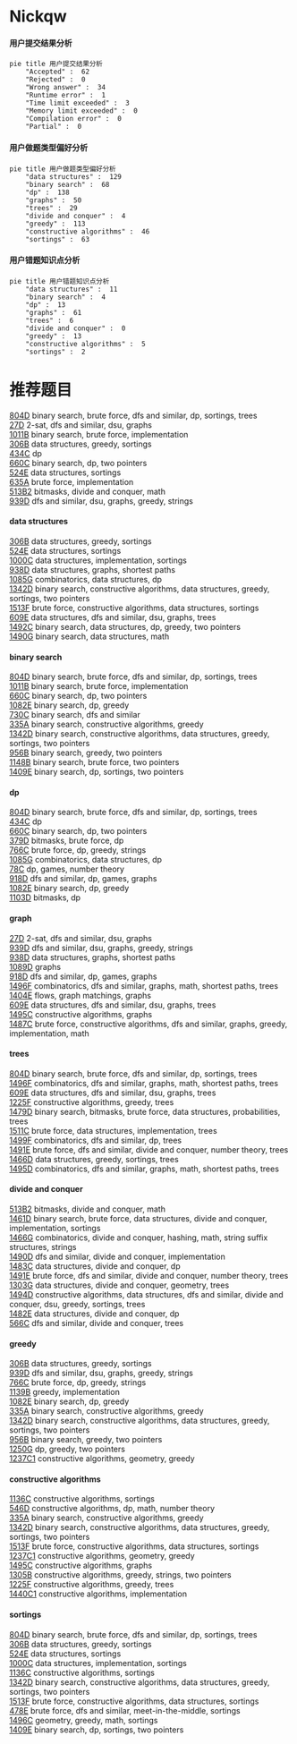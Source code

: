 # Nickqw
<!-- tabs:start -->
#### **用户提交结果分析**

```mermaid
pie title 用户提交结果分析
    "Accepted" :  62
    "Rejected" :  0
    "Wrong answer" :  34
    "Runtime error" :  1
    "Time limit exceeded" :  3
    "Memory limit exceeded" :  0
    "Compilation error" :  0
    "Partial" :  0
```
#### **用户做题类型偏好分析**

```mermaid
pie title 用户做题类型偏好分析
    "data structures" :  129
    "binary search" :  68
    "dp" :  138
    "graphs" :  50
    "trees" :  29
    "divide and conquer" :  4
    "greedy" :  113
    "constructive algorithms" :  46
    "sortings" :  63
```
#### **用户错题知识点分析**

```mermaid
pie title 用户错题知识点分析
    "data structures" :  11
    "binary search" :  4
    "dp" :  13
    "graphs" :  61
    "trees" :  6
    "divide and conquer" :  0
    "greedy" :  13
    "constructive algorithms" :  5
    "sortings" :  2
```
<!-- tabs:end -->
# 推荐题目
[804D](http://codeforces.com/problemset/problem/804/D)		binary search,
                        brute force,
                        dfs and similar,
                        dp,
                        sortings,
                        trees		  
[27D](http://codeforces.com/problemset/problem/27/D)		2-sat,
                        dfs and similar,
                        dsu,
                        graphs		  
[1011B](http://codeforces.com/problemset/problem/1011/B)		binary search,
                        brute force,
                        implementation		  
[306B](http://codeforces.com/problemset/problem/306/B)		data structures,
                        greedy,
                        sortings		  
[434C](https://codeforces.com/contest/434/problem/C)		dp		  
[660C](http://codeforces.com/problemset/problem/660/C)		binary search,
                        dp,
                        two pointers		  
[524E](http://codeforces.com/problemset/problem/524/E)		data structures,
                        sortings		  
[635A](http://codeforces.com/problemset/problem/635/A)		brute force,
                        implementation		  
[513B2](http://codeforces.com/problemset/problem/513/B2)		bitmasks,
                        divide and conquer,
                        math		  
[939D](http://codeforces.com/problemset/problem/939/D)		dfs and similar,
                        dsu,
                        graphs,
                        greedy,
                        strings		  
<!-- tabs:start -->
#### **data structures**
[306B](http://codeforces.com/problemset/problem/306/B)		data structures,
                        greedy,
                        sortings		  
[524E](http://codeforces.com/problemset/problem/524/E)		data structures,
                        sortings		  
[1000C](http://codeforces.com/problemset/problem/1000/C)		data structures,
                        implementation,
                        sortings		  
[938D](http://codeforces.com/problemset/problem/938/D)		data structures,
                        graphs,
                        shortest paths		  
[1085G](http://codeforces.com/problemset/problem/1085/G)		combinatorics,
                        data structures,
                        dp		  
[1342D](http://codeforces.com/problemset/problem/1342/D)		binary search,
                        constructive algorithms,
                        data structures,
                        greedy,
                        sortings,
                        two pointers		  
[1513F](http://codeforces.com/problemset/problem/1513/F)		brute force,
                        constructive algorithms,
                        data structures,
                        sortings		  
[609E](http://codeforces.com/problemset/problem/609/E)		data structures,
                        dfs and similar,
                        dsu,
                        graphs,
                        trees		  
[1492C](http://codeforces.com/problemset/problem/1492/C)		binary search,
                        data structures,
                        dp,
                        greedy,
                        two pointers		  
[1490G](http://codeforces.com/problemset/problem/1490/G)		binary search,
                        data structures,
                        math		  
#### **binary search**
[804D](http://codeforces.com/problemset/problem/804/D)		binary search,
                        brute force,
                        dfs and similar,
                        dp,
                        sortings,
                        trees		  
[1011B](http://codeforces.com/problemset/problem/1011/B)		binary search,
                        brute force,
                        implementation		  
[660C](http://codeforces.com/problemset/problem/660/C)		binary search,
                        dp,
                        two pointers		  
[1082E](http://codeforces.com/problemset/problem/1082/E)		binary search,
                        dp,
                        greedy		  
[730C](http://codeforces.com/problemset/problem/730/C)		binary search,
                        dfs and similar		  
[335A](http://codeforces.com/problemset/problem/335/A)		binary search,
                        constructive algorithms,
                        greedy		  
[1342D](http://codeforces.com/problemset/problem/1342/D)		binary search,
                        constructive algorithms,
                        data structures,
                        greedy,
                        sortings,
                        two pointers		  
[956B](https://codeforces.com/contest/956/problem/B)		binary search,
                        greedy,
                        two pointers		  
[1148B](http://codeforces.com/problemset/problem/1148/B)		binary search,
                        brute force,
                        two pointers		  
[1409E](http://codeforces.com/problemset/problem/1409/E)		binary search,
                        dp,
                        sortings,
                        two pointers		  
#### **dp**
[804D](http://codeforces.com/problemset/problem/804/D)		binary search,
                        brute force,
                        dfs and similar,
                        dp,
                        sortings,
                        trees		  
[434C](https://codeforces.com/contest/434/problem/C)		dp		  
[660C](http://codeforces.com/problemset/problem/660/C)		binary search,
                        dp,
                        two pointers		  
[379D](http://codeforces.com/problemset/problem/379/D)		bitmasks,
                        brute force,
                        dp		  
[766C](http://codeforces.com/problemset/problem/766/C)		brute force,
                        dp,
                        greedy,
                        strings		  
[1085G](http://codeforces.com/problemset/problem/1085/G)		combinatorics,
                        data structures,
                        dp		  
[78C](http://codeforces.com/problemset/problem/78/C)		dp,
                        games,
                        number theory		  
[918D](https://codeforces.com/contest/918/problem/D)		dfs and similar,
                        dp,
                        games,
                        graphs		  
[1082E](http://codeforces.com/problemset/problem/1082/E)		binary search,
                        dp,
                        greedy		  
[1103D](http://codeforces.com/problemset/problem/1103/D)		bitmasks,
                        dp		  
#### **graph**
[27D](http://codeforces.com/problemset/problem/27/D)		2-sat,
                        dfs and similar,
                        dsu,
                        graphs		  
[939D](http://codeforces.com/problemset/problem/939/D)		dfs and similar,
                        dsu,
                        graphs,
                        greedy,
                        strings		  
[938D](http://codeforces.com/problemset/problem/938/D)		data structures,
                        graphs,
                        shortest paths		  
[1089D](http://codeforces.com/problemset/problem/1089/D)		graphs		  
[918D](https://codeforces.com/contest/918/problem/D)		dfs and similar,
                        dp,
                        games,
                        graphs		  
[1496F](https://codeforces.com/contest/1496/problem/F)		combinatorics,
                        dfs and similar,
                        graphs,
                        math,
                        shortest paths,
                        trees		  
[1404E](http://codeforces.com/problemset/problem/1404/E)		flows,
                        graph matchings,
                        graphs		  
[609E](http://codeforces.com/problemset/problem/609/E)		data structures,
                        dfs and similar,
                        dsu,
                        graphs,
                        trees		  
[1495C](http://codeforces.com/problemset/problem/1495/C)		constructive algorithms,
                        graphs		  
[1487C](http://codeforces.com/problemset/problem/1487/C)		brute force,
                        constructive algorithms,
                        dfs and similar,
                        graphs,
                        greedy,
                        implementation,
                        math		  
#### **trees**
[804D](http://codeforces.com/problemset/problem/804/D)		binary search,
                        brute force,
                        dfs and similar,
                        dp,
                        sortings,
                        trees		  
[1496F](https://codeforces.com/contest/1496/problem/F)		combinatorics,
                        dfs and similar,
                        graphs,
                        math,
                        shortest paths,
                        trees		  
[609E](http://codeforces.com/problemset/problem/609/E)		data structures,
                        dfs and similar,
                        dsu,
                        graphs,
                        trees		  
[1225F](http://codeforces.com/problemset/problem/1225/F)		constructive algorithms,
                        greedy,
                        trees		  
[1479D](http://codeforces.com/problemset/problem/1479/D)		binary search,
                        bitmasks,
                        brute force,
                        data structures,
                        probabilities,
                        trees		  
[1511C](http://codeforces.com/problemset/problem/1511/C)		brute force,
                        data structures,
                        implementation,
                        trees		  
[1499F](http://codeforces.com/problemset/problem/1499/F)		combinatorics,
                        dfs and similar,
                        dp,
                        trees		  
[1491E](http://codeforces.com/problemset/problem/1491/E)		brute force,
                        dfs and similar,
                        divide and conquer,
                        number theory,
                        trees		  
[1466D](http://codeforces.com/problemset/problem/1466/D)		data structures,
                        greedy,
                        sortings,
                        trees		  
[1495D](http://codeforces.com/problemset/problem/1495/D)		combinatorics,
                        dfs and similar,
                        graphs,
                        math,
                        shortest paths,
                        trees		  
#### **divide and conquer**
[513B2](http://codeforces.com/problemset/problem/513/B2)		bitmasks,
                        divide and conquer,
                        math		  
[1461D](http://codeforces.com/problemset/problem/1461/D)		binary search,
                        brute force,
                        data structures,
                        divide and conquer,
                        implementation,
                        sortings		  
[1466G](http://codeforces.com/problemset/problem/1466/G)		combinatorics,
                        divide and conquer,
                        hashing,
                        math,
                        string suffix structures,
                        strings		  
[1490D](http://codeforces.com/problemset/problem/1490/D)		dfs and similar,
                        divide and conquer,
                        implementation		  
[1483C](https://codeforces.com/contest/1483/problem/C)		data structures,
                        divide and conquer,
                        dp		  
[1491E](http://codeforces.com/problemset/problem/1491/E)		brute force,
                        dfs and similar,
                        divide and conquer,
                        number theory,
                        trees		  
[1303G](http://codeforces.com/problemset/problem/1303/G)		data structures,
                        divide and conquer,
                        geometry,
                        trees		  
[1494D](http://codeforces.com/problemset/problem/1494/D)		constructive algorithms,
                        data structures,
                        dfs and similar,
                        divide and conquer,
                        dsu,
                        greedy,
                        sortings,
                        trees		  
[1482E](http://codeforces.com/problemset/problem/1482/E)		data structures,
                        divide and conquer,
                        dp		  
[566C](http://codeforces.com/problemset/problem/566/C)		dfs and similar,
                        divide and conquer,
                        trees		  
#### **greedy**
[306B](http://codeforces.com/problemset/problem/306/B)		data structures,
                        greedy,
                        sortings		  
[939D](http://codeforces.com/problemset/problem/939/D)		dfs and similar,
                        dsu,
                        graphs,
                        greedy,
                        strings		  
[766C](http://codeforces.com/problemset/problem/766/C)		brute force,
                        dp,
                        greedy,
                        strings		  
[1139B](http://codeforces.com/problemset/problem/1139/B)		greedy,
                        implementation		  
[1082E](http://codeforces.com/problemset/problem/1082/E)		binary search,
                        dp,
                        greedy		  
[335A](http://codeforces.com/problemset/problem/335/A)		binary search,
                        constructive algorithms,
                        greedy		  
[1342D](http://codeforces.com/problemset/problem/1342/D)		binary search,
                        constructive algorithms,
                        data structures,
                        greedy,
                        sortings,
                        two pointers		  
[956B](https://codeforces.com/contest/956/problem/B)		binary search,
                        greedy,
                        two pointers		  
[1250G](http://codeforces.com/problemset/problem/1250/G)		dp,
                        greedy,
                        two pointers		  
[1237C1](http://codeforces.com/problemset/problem/1237/C1)		constructive algorithms,
                        geometry,
                        greedy		  
#### **constructive algorithms**
[1136C](http://codeforces.com/problemset/problem/1136/C)		constructive algorithms,
                        sortings		  
[546D](http://codeforces.com/problemset/problem/546/D)		constructive algorithms,
                        dp,
                        math,
                        number theory		  
[335A](http://codeforces.com/problemset/problem/335/A)		binary search,
                        constructive algorithms,
                        greedy		  
[1342D](http://codeforces.com/problemset/problem/1342/D)		binary search,
                        constructive algorithms,
                        data structures,
                        greedy,
                        sortings,
                        two pointers		  
[1513F](http://codeforces.com/problemset/problem/1513/F)		brute force,
                        constructive algorithms,
                        data structures,
                        sortings		  
[1237C1](http://codeforces.com/problemset/problem/1237/C1)		constructive algorithms,
                        geometry,
                        greedy		  
[1495C](http://codeforces.com/problemset/problem/1495/C)		constructive algorithms,
                        graphs		  
[1305B](http://codeforces.com/problemset/problem/1305/B)		constructive algorithms,
                        greedy,
                        strings,
                        two pointers		  
[1225F](http://codeforces.com/problemset/problem/1225/F)		constructive algorithms,
                        greedy,
                        trees		  
[1440C1](https://codeforces.com/contest/1440/problem/C1)		constructive algorithms,
                        implementation		  
#### **sortings**
[804D](http://codeforces.com/problemset/problem/804/D)		binary search,
                        brute force,
                        dfs and similar,
                        dp,
                        sortings,
                        trees		  
[306B](http://codeforces.com/problemset/problem/306/B)		data structures,
                        greedy,
                        sortings		  
[524E](http://codeforces.com/problemset/problem/524/E)		data structures,
                        sortings		  
[1000C](http://codeforces.com/problemset/problem/1000/C)		data structures,
                        implementation,
                        sortings		  
[1136C](http://codeforces.com/problemset/problem/1136/C)		constructive algorithms,
                        sortings		  
[1342D](http://codeforces.com/problemset/problem/1342/D)		binary search,
                        constructive algorithms,
                        data structures,
                        greedy,
                        sortings,
                        two pointers		  
[1513F](http://codeforces.com/problemset/problem/1513/F)		brute force,
                        constructive algorithms,
                        data structures,
                        sortings		  
[478E](http://codeforces.com/problemset/problem/478/E)		brute force,
                        dfs and similar,
                        meet-in-the-middle,
                        sortings		  
[1496C](https://codeforces.com/contest/1496/problem/C)		geometry,
                        greedy,
                        math,
                        sortings		  
[1409E](http://codeforces.com/problemset/problem/1409/E)		binary search,
                        dp,
                        sortings,
                        two pointers		  
<!-- tabs:end -->
